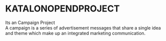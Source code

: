 # KATALONOPENDPROJECT
Its an Campaign Project   
A campaign is a series of advertisement messages that share a single idea and theme which make up an integrated marketing communication.

